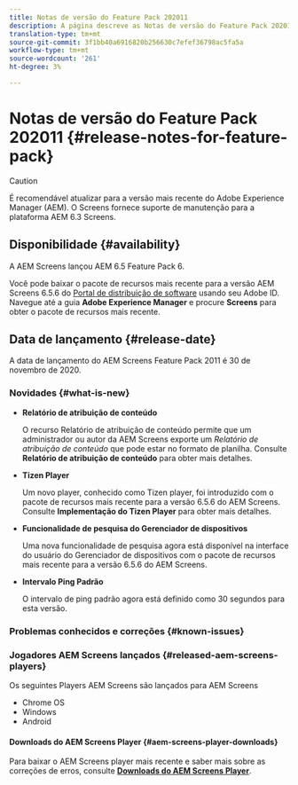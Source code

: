 ```yaml
---
title: Notas de versão do Feature Pack 202011
description: A página descreve as Notas de versão do Feature Pack 202011.
translation-type: tm+mt
source-git-commit: 3f1bb40a6916820b256630c7efef36798ac5fa5a
workflow-type: tm+mt
source-wordcount: '261'
ht-degree: 3%

---
```



# Notas de versão do Feature Pack 202011 {#release-notes-for-feature-pack}

>[!CAUTION]
>É recomendável atualizar para a versão mais recente do Adobe Experience Manager (AEM). O Screens fornece suporte de manutenção para a plataforma AEM 6.3 Screens.

## Disponibilidade {#availability}

A AEM Screens lançou AEM 6.5 Feature Pack 6.

Você pode baixar o pacote de recursos mais recente para a versão AEM Screens 6.5.6 do [Portal de distribuição de software](https://experience.adobe.com/#/downloads/content/software-distribution/en/aem.html) usando seu Adobe ID. Navegue até a guia **Adobe Experience Manager** e procure **Screens** para obter o pacote de recursos mais recente.

## Data de lançamento {#release-date}

A data de lançamento do AEM Screens Feature Pack 2011 é 30 de novembro de 2020.

### Novidades {#what-is-new}

* **Relatório de atribuição de conteúdo**

   O recurso Relatório de atribuição de conteúdo permite que um administrador ou autor da AEM Screens exporte um *Relatório de atribuição de conteúdo* que pode estar no formato de planilha.
Consulte **Relatório de atribuição de conteúdo** para obter mais detalhes.


* **Tizen Player**

   Um novo player, conhecido como Tizen player, foi introduzido com o pacote de recursos mais recente para a versão 6.5.6 do AEM Screens.
Consulte **Implementação do Tizen Player** para obter mais detalhes.

* **Funcionalidade de pesquisa do Gerenciador de dispositivos**

   Uma nova funcionalidade de pesquisa agora está disponível na interface do usuário do Gerenciador de dispositivos com o pacote de recursos mais recente para a versão 6.5.6 do AEM Screens.

* **Intervalo Ping Padrão**

   O intervalo de ping padrão agora está definido como 30 segundos para esta versão.

### Problemas conhecidos e correções {#known-issues}



### Jogadores AEM Screens lançados {#released-aem-screens-players}

Os seguintes Players AEM Screens são lançados para AEM Screens

* Chrome OS
* Windows
* Android

#### Downloads do AEM Screens Player {#aem-screens-player-downloads}

Para baixar o AEM Screens player mais recente e saber mais sobre as correções de erros, consulte **[Downloads do AEM Screens Player](https://download.macromedia.com/screens/index.html)**.

